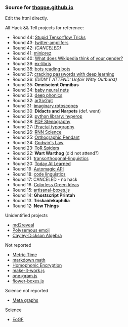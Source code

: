 ### Source for [thoppe.github.io](http://thoppe.github.io/)

Edit the html directly.

All Hack && Tell projects for reference:

+ Round 44: [Stupid Tensorflow Tricks](https://medium.com/towards-data-science/stupid-tensorflow-tricks-3a837194b7a0)
+ Round 43: [twitter-amplifers](https://github.com/thoppe/presentation-twitter-amplifers)
+ Round 42: _(CANCELED)_
+ Round 41: [miniprez](https://github.com/thoppe/miniprez)
+ Round 40: [What does Wikipedia think of your gender?](https://medium.com/athena-talks/what-does-wikipedia-think-of-your-gender-384ce33a870c)
+ Round 39: [ex-libris](https://github.com/thoppe/ex-libris)
+ Round 38: [bots reading bots](https://github.com/thoppe/bots-reading-bots)
+ Round 37: [cracking passwords with deep learning](https://github.com/thoppe/5baa61e4c9b93f3f0682250b6cf8331b7ee68fd8)
+ Round 36: _(DIDN'T ATTEND: Unfair Witty Outburst)_
+ Round 35: **Omniscient Omnibus**
+ Round 34: [baby neural nets](https://github.com/thoppe/baby_neural_nets)
+ Round 33: [deep phonics](https://github.com/thoppe/deep-phonics) 
+ Round 32: [arXiv2git](https://github.com/thoppe/arXiv2git)
+ Round 31: [imaginary rotoscopes](https://github.com/thoppe/imaginary_rotoscopes)
+ Round 30: **Didacts and Narpets** (def. went)
+ Round 29: [python library: hyperop](https://github.com/thoppe/presentation-twitter-amplifers)
+ Round 28: [PDF Stenography](https://github.com/thoppe/PDF_steganography)
+ Round 27: [[Fractal typography](https://github.com/thoppe/fractal_typography)
+ Round 26: [RNN Science](https://github.com/thoppe/RNN_science_titles)
+ Round 25: [Orthographic Pendant](https://github.com/thoppe/orthographic-pedant)
+ Round 24: [Godwin's Law](https://github.com/thoppe/godwins_law)
+ Round 23: [ToR Spiders](https://github.com/thoppe/tor_spiders)
+ Round 22: **Wart Warthog** (did not attend?)
+ Round 21: [transorthogonal-linguistics](https://github.com/thoppe/transorthogonal-linguistics)
+ Round 20: [Today AI Learned](https://github.com/thoppe/today-AI-learned)
+ Round 19: [Automagic API](https://github.com/thoppe/automagic-api)
+ Round 18: [code linguistics](https://github.com/thoppe/code-linguistics)
+ Round 17: CANCELED - no hack
+ Round 16: [Colorless Green Ideas](https://github.com/thoppe/Colorless-Green-Ideas)
+ Round 15: [artisanal-boxes.js](https://github.com/thoppe/artisanal-boxes.js)
+ Round 14: **Ghostscript Printah**
+ Round 13: **Triskaidekaphilia**
+ Round 12: **New Things**

Unidentified projects
+ [md2reveal](https://github.com/thoppe/md2reveal)
+ [Polysemous emoji](https://github.com/thoppe/polysemous-emoji)
+ [Cayley-Dickson Algebra](https://github.com/thoppe/Cayley-Dickson)

Not reported

+ [Metric Time](https://github.com/thoppe/Metric_Time)
+ [markdown math](https://github.com/thoppe/markdown_math)
+ [Homophonic Encryption](https://github.com/thoppe/homophonic-encryption)
+ [make-it-work.js](https://github.com/thoppe/make-it-work.js)
+ [one-gram.js](http://thoppe.github.io/one_gram.js/)
+ [flower-boxes.js](https://github.com/thoppe/flower-boxes.js)

Science not reported

+ [Meta graphs](https://github.com/thoppe/meta-graph)

Science

+ [EoGF](https://github.com/thoppe/Encyclopedia-of-Finite-Graphs)
